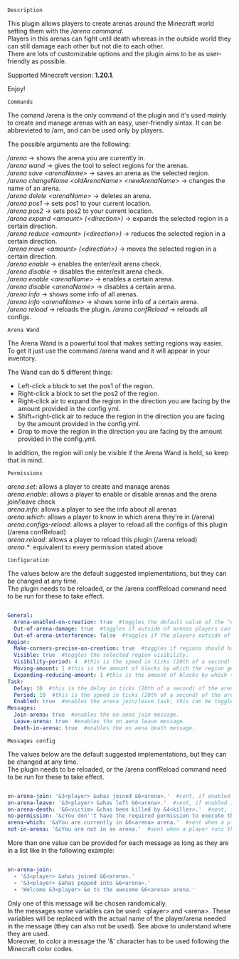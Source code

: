 `Description`

This plugin allows players to create arenas around the Minecraft world setting them with the */arena command*.  
Players in this arenas can fight until death whereas in the outside world they can still damage each other but not die to each other.  
There are lots of customizable options and the plugin aims to be as user-friendly as possible.

Supported Minecraft version: **1.20.1**.

Enjoy!


`Commands`

The comand /arena is the only command of the plugin and it's used mainly to create and manage arenas with an easy, user-friendly sintax. It can be abbrevieted to /arn, and can be used only by players.  

The possible arguments are the following:

  */arena* -> shows the arena you are currently in.  
  */arena wand* -> gives the tool to select regions for the arenas.  
  */arena save \<arenaName>* -> saves an arena as the selected region.  
  */arena changeName \<oldArenaName> \<newArenaName>* -> changes the name of an arena.  
  */arena delete \<arenaName>* -> deletes an arena.  
  */arena pos1* -> sets pos1 to your current location.  
  */arena pos2* -> sets pos2 to your current location.  
  */arena expand \<amount> (\<direction>)* -> expands the selected region in a certain direction.  
  */arena reduce \<amount> (\<direction>)* -> reduces the selected region in a certain direction.  
  */arena move \<amount> (\<direction>)* -> moves the selected region in a certain direction.  
  */arena enable* -> enables the enter/exit arena check.  
  */arena disable* -> disables the enter/exit arena check.  
  */arena enable \<arenaName>* -> enables a certain arena.  
  */arena disable \<arenaName>* -> disables a certain arena.  
  */arena info* -> shows some info of all arenas.  
  */arena info \<arenaName>* -> shows some info of a certain arena.  
  */arena reload* -> reloads the plugin. 
  */arena confReload* -> reloads all configs.  

`Arena Wand`

The Arena Wand is a powerful tool that makes setting regions way easier.  
To get it just use the command /arena wand and it will appear in your inventory.  

The Wand can do 5 different things:
 - Left-click a block to set the pos1 of the region.  
 - Right-click a block to set the pos2 of the region.  
 - Right-click air to expand the region in the direction you are facing by the amount provided in the config.yml.  
 - Shift+right-click air to reduce the region in the direction you are facing by the amount provided in the config.yml.  
 - Drop to move the region in the direction you are facing by the amount provided in the config.yml.  

In addition, the region will only be visible if the Arena Wand is held, so keep that in mind.  

`Permissions`

*arena.set*: allows a player to create and manage arenas  
*arena.enable*: allows a player to enable or disable arenas and the arena join/leave check  
*arena.info*: allows a player to see the info about all arenas  
*arena.which*: allows a player to know in which arena they're in (/arena)  
*arena.configs-reload*: allows a player to reload all the configs of this plugin (/arena confReload)  
*arena.reload*: allows a player to reload this plugin (/arena reload)  
_arena.*_: equivalent to every permission stated above  

`Configuration`

The values below are the default suggested implementations, but they can be changed at any time.  
The plugin needs to be reloaded, or the /arena confReload command need to be run for these to take effect.


```yml

General:
  Arena-enabled-on-creation: true  #toggles the default value of the "enable" option of an arena.
  Out-of-arena-damage: true  #toggles if outside of arenas players can damage each other.
  Out-of-arena-interference: false  #toggles if the players outside of arenas can interfer with those in arenas.
Region:
  Make-corners-precise-on-creation: true  #toggles if regions should have precise corners, that is the most extern part of the block, instead of the center of it.
  Visible: true  #toggles the selected region visibility.
  Visibility-period: 4  #this is the speed in ticks (20th of a second) at which region particles are updated.
  Moving-amount: 1 #this is the amount of blocks by which the region gets moved when using the Arena Wand.  
  Expanding-reducing-amount: 1 #this is the amount of blocks by which the region gets expanded or reduced when using the Arena Wand.  
Task:
  Delay: 10  #this is the delay in ticks (20th of a second) of the arena join/leave task, that is how much time it waits before starting upon activation.
  Period: 10  #this is the speed in ticks (20th of a second) of the arena join/leave task.
  Enabled: true  #enables the arena join/leave task; this can be toggled with /arena enable/disable.
Messages:
  Join-arena: true  #enables the on aena join message.
  Leave-arena: true  #enables the on aena leave message.
  Death-in-arena: true  #enables the on aena death message.

```

`Messages config`

The values below are the default suggested implementations, but they can be changed at any time.  
The plugin needs to be reloaded, or the /arena confReload command need to be run for these to take effect.

```yml

on-arena-join: '&3<player> &ahas joined &6<arena>.'  #sent, if enabled in the config.yml, to all players in the server when a player joins an arena.
on-arena-leave: '&3<player> &ahas left &6<arena>.'  #sent, if enabled in the config.yml, to all players in the server when a player leaves an arena.
on-arena-death: '&6<victim> &chas been killed by &4<killer>.'  #sent, if enabled in the config.yml, to all players in the server when a player dies in an arena.
no-permission: '&cYou don''t have the required permission to execute this command.'  #sent when a player doesn't have the permission to execute a command.
arena-which: '&aYou are currently in &6<arena> arena.'  #sent when a player runs the /arena command and they are in an arena.
not-in-arena: '&cYou are not in an arena.'  #sent when a player runs the /arena command and they are not in an arena.

```

More than one value can be provided for each message as long as they are in a list like in the following example:

```yml

on-arena-join:
  - '&3<player> &ahas joined &6<arena>.'
  - '&3<player> &ahas popped into &6<arena>.'
  - 'Welcome &3<player> &e to the awesome &6<arena> arena.'  

```
Only one of this message will be chosen randomically.  
In the messages some variables can be used: \<player> and \<arena>. 
These variables will be replaced with the actual name of the player/arena needed in the message (they can also not be used). See above to understand where they are used.  
Moreover, to color a message the '&' character has to be used following the Minecraft color codes.
